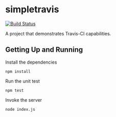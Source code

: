 # simpletravis

[![Build Status](https://travis-ci.org/reselbob/simpletravis.svg?branch=master)](https://travis-ci.org/reselbob/simpletravis)

A project that demonstrates Travis-CI capabilities.

## Getting Up and Running

Install the dependencies

`npm install`

Run the unit test

`npm test`

Invoke the server

`node index.js`
